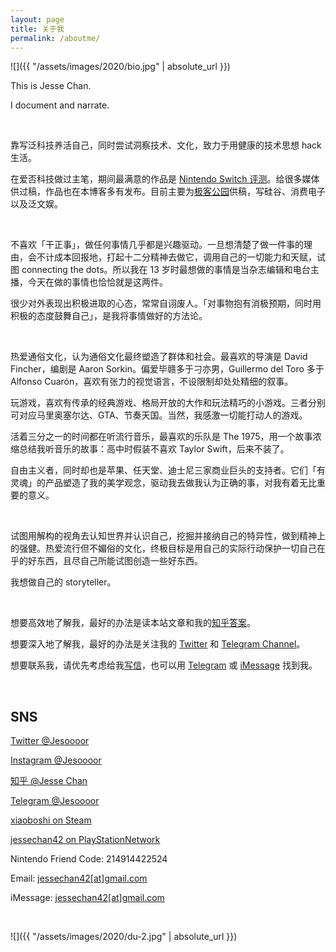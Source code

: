```yaml
---
layout: page
title: 关于我
permalink: /aboutme/
---
```


![]({{ "/assets/images/2020/bio.jpg" | absolute_url }})

This is Jesse Chan.

I document and narrate.

<br>

靠写泛科技养活自己，同时尝试洞察技术、文化，致力于用健康的技术思想 hack 生活。

在爱否科技做过主笔，期间最满意的作品是 [Nintendo Switch 评测](http://www.bilibili.com/video/av9780659)。给很多媒体供过稿，作品也在本博客多有发布。目前主要为[极客公园](https://www.geekpark.net/users/cc7b47a8-05f9-418c-9677-a655e8756fde)供稿，写硅谷、消费电子以及泛文娱。

<br>

不喜欢「干正事」，做任何事情几乎都是兴趣驱动。一旦想清楚了做一件事的理由，会不计成本回报地，打起十二分精神去做它，调用自己的一切能力和天赋，试图 connecting the dots。所以我在 13 岁时最想做的事情是当杂志编辑和电台主播，今天在做的事情也恰恰就是这两件。

很少对外表现出积极进取的心态，常常自诩废人。「对事物抱有消极预期，同时用积极的态度鼓舞自己」，是我将事情做好的方法论。

<br>

热爱通俗文化，认为通俗文化最终塑造了群体和社会。最喜欢的导演是 David Fincher，编剧是 Aaron Sorkin。偏爱毕赣多于刁亦男，Guillermo del Toro 多于 Alfonso Cuarón，喜欢有张力的视觉语言，不设限制却处处精细的叙事。

玩游戏，喜欢有传承的经典游戏、格局开放的大作和玩法精巧的小游戏。三者分别可对应马里奥塞尔达、GTA、节奏天国。当然，我感激一切能打动人的游戏。

活着三分之一的时间都在听流行音乐，最喜欢的乐队是 The 1975，用一个故事浓缩总结我听音乐的故事：高中时假装不喜欢 Taylor Swift，后来不装了。

自由主义者，同时却也是苹果、任天堂、迪士尼三家商业巨头的支持者。它们「有灵魂」的产品塑造了我的美学观念，驱动我去做我认为正确的事，对我有着无比重要的意义。

<br>

试图用解构的视角去认知世界并认识自己，挖掘并接纳自己的特异性，做到精神上的强健。热爱流行但不媚俗的文化，终极目标是用自己的实际行动保护一切自己在乎的好东西，且尽自己所能试图创造一些好东西。

我想做自己的 storyteller。

<br>

想要高效地了解我，最好的办法是读本站文章和我的[知乎答案](https://www.zhihu.com/people/jesor/answers)。

想要深入地了解我，最好的办法是关注我的 [Twitter](https://twitter.com/Jesoooor) 和 [Telegram Channel](https://t.me/forwardlikehell)。

想要联系我，请优先考虑给我[写信](mailto:jessechan42@gmail.com)，也可以用 [Telegram](https://t.me/Jesoooor/) 或 [iMessage](sms:jessechan42@gmail.com) 找到我。

<br>

## SNS

[Twitter @Jesoooor](https://twitter.com/Jesoooor)

[Instagram @Jesoooor](https://www.instagram.com/jesoooor/)

[知乎 @Jesse Chan](https://www.zhihu.com/people/jesor/activities/)

[Telegram @Jesoooor](https://t.me/Jesoooor/)

[xiaoboshi on Steam](https://steamcommunity.com/id/jesor/)

[jessechan42 on PlayStationNetwork](https://psnprofiles.com/jessechan42/)

Nintendo Friend Code: 214914422524

Email: <a href="mailto:jessechan42@gmail.com">jessechan42[at]gmail.com</a>

iMessage: <a href="sms:jessechan42@gmail.com">jessechan42[at]gmail.com</a>

<br>

![]({{ "/assets/images/2020/du-2.jpg" | absolute_url }})